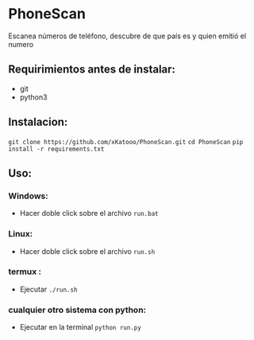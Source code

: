 # PhoneScan
Escanea números de teléfono, descubre de que país es y quien emitió el numero

## Requirimientos antes de instalar:
- git
- python3

## Instalacion:
`git clone https://github.com/xKatooo/PhoneScan.git`
`cd PhoneScan`
`pip install -r requirements.txt`

## Uso:
### Windows:
- Hacer doble click sobre el archivo `run.bat`
### Linux: 
- Hacer doble click sobre el archivo `run.sh`
### termux :
- Ejecutar `./run.sh`
### cualquier otro sistema con python:
- Ejecutar en la terminal `python run.py`
